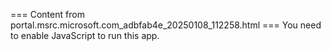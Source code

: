 === Content from portal.msrc.microsoft.com_adbfab4e_20250108_112258.html ===
You need to enable JavaScript to run this app.
